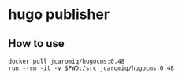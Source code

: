 # hugo publisher

## How to use
```
docker pull jcaromiq/hugocms:0.48
run --rm -it -v $PWD:/src jcaromiq/hugocms:0.48
```
